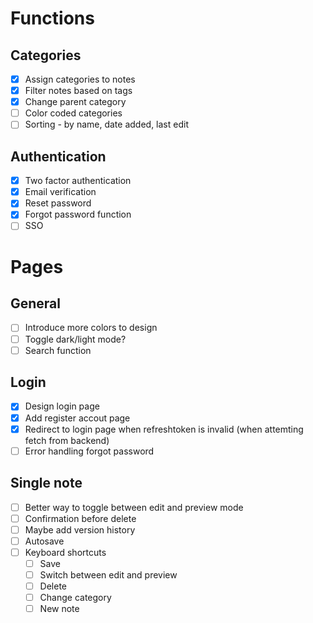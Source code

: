 # Functions

## Categories
- [x] Assign categories to notes
- [x] Filter notes based on tags
- [x] Change parent category
- [ ] Color coded categories
- [ ] Sorting - by name, date added, last edit

## Authentication
- [x] Two factor authentication
- [x] Email verification
- [x] Reset password
- [x] Forgot password function
- [ ] SSO

# Pages

## General
- [ ] Introduce more colors to design
- [ ] Toggle dark/light mode?
- [ ] Search function

## Login
- [x] Design login page
- [x] Add register accout page
- [x] Redirect to login page when refreshtoken is invalid (when attemting fetch from backend)
- [ ] Error handling forgot password

## Single note
- [ ] Better way to toggle between edit and preview mode
- [ ] Confirmation before delete
- [ ] Maybe add version history
- [ ] Autosave
- [ ] Keyboard shortcuts
    - [ ] Save
    - [ ] Switch between edit and preview
    - [ ] Delete
    - [ ] Change category
    - [ ] New note

